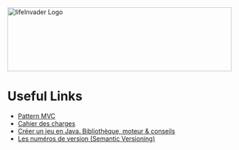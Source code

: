 
<img src="https://cdn.rawgit.com/YoungChrisV/Life-Invader/master/misc/Logo/lifeInvaderFull/lifeInvaderFull.svg" alt="lifeInvader Logo" width="100%" height="144">

# Useful Links

- [Pattern MVC](http://baptiste-wicht.developpez.com/tutoriels/conception/mvc/)
- [Cahier des charges](http://gaetano-notorio.com/portfolio/cahier-des-charges-pour-une-application-mobile/)
- [Créer un jeu en Java. Bibliothèque, moteur & conseils](https://openclassrooms.com/forum/sujet/les-outils-pour-la-creation-de-jeux-video-en-java-18410) 
- [Les numéros de version (Semantic Versioning)](http://semver.org/)
